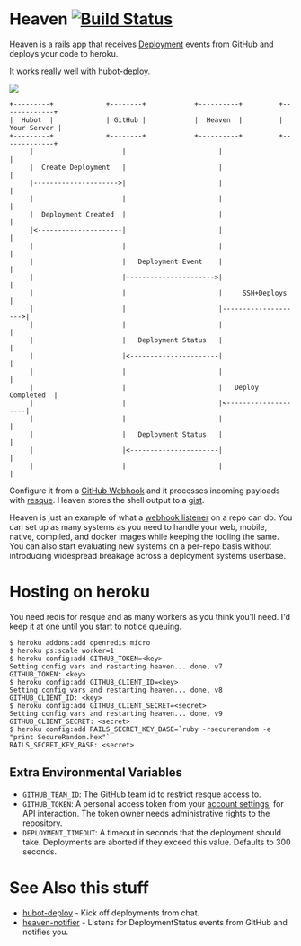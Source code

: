 # Heaven [![Build Status](https://travis-ci.org/atmos/heaven.png?branch=master)](https://travis-ci.org/atmos/heaven)

Heaven is a rails app that receives [Deployment][1] events from GitHub and deploys your code to heroku.

It works really well with [hubot-deploy](https://github.com/atmos/hubot-deploy).

![](https://f.cloud.github.com/assets/38/2330090/208fce50-a42a-11e3-94e6-46beaac78bfb.jpg)

```
+---------+             +--------+            +----------+         +-------------+
|  Hubot  |             | GitHub |            |  Heaven  |         | Your Server |
+---------+             +--------+            +----------+         +-------------+
     |                      |                       |                     |
     |  Create Deployment   |                       |                     |
     |--------------------->|                       |                     |
     |                      |                       |                     |
     |  Deployment Created  |                       |                     |
     |<---------------------|                       |                     |
     |                      |                       |                     |
     |                      |   Deployment Event    |                     |
     |                      |---------------------->|                     |
     |                      |                       |     SSH+Deploys     |
     |                      |                       |-------------------->|
     |                      |                       |                     |
     |                      |   Deployment Status   |                     |
     |                      |<----------------------|                     |
     |                      |                       |                     |
     |                      |                       |   Deploy Completed  |
     |                      |                       |<--------------------|
     |                      |                       |                     |
     |                      |   Deployment Status   |                     |
     |                      |<----------------------|                     |
     |                      |                       |                     |

```

Configure it from a [GitHub Webhook][2] and it processes incoming payloads with [resque][3]. Heaven stores the shell output to a [gist][4].

Heaven is just an example of what a [webhook listener][2] on a repo can do. You can set up as many systems as you need to handle your web, mobile, native, compiled, and docker images while keeping the tooling the same. You can also start evaluating new systems on a per-repo basis without introducing widespread breakage across a deployment systems userbase.

# Hosting on heroku

You need redis for resque and as many workers as you think you'll need. I'd keep it at one until you start to notice queuing.

    $ heroku addons:add openredis:micro
    $ heroku ps:scale worker=1
    $ heroku config:add GITHUB_TOKEN=<key>
    Setting config vars and restarting heaven... done, v7
    GITHUB_TOKEN: <key>
    $ heroku config:add GITHUB_CLIENT_ID=<key>
    Setting config vars and restarting heaven... done, v8
    GITHUB_CLIENT_ID: <key>
    $ heroku config:add GITHUB_CLIENT_SECRET=<secret>
    Setting config vars and restarting heaven... done, v9
    GITHUB_CLIENT_SECRET: <secret>
    $ heroku config:add RAILS_SECRET_KEY_BASE=`ruby -rsecurerandom -e "print SecureRandom.hex"`
    RAILS_SECRET_KEY_BASE: <secret>

## Extra Environmental Variables

* `GITHUB_TEAM_ID`: The GitHub team id to restrict resque access to.
* `GITHUB_TOKEN`: A personal access token from your [account settings](https://github.com/settings/applications), for API interaction. The token owner needs administrative rights to the repository.
* `DEPLOYMENT_TIMEOUT`: A timeout in seconds that the deployment should take. Deployments are aborted if they exceed this value. Defaults to 300 seconds.

# See Also this stuff

* [hubot-deploy](https://github.com/atmos/hubot-deploy) - Kick off deployments from chat.
* [heaven-notifier](https://github.com/atmos/heaven-notifier) - Listens for DeploymentStatus events from GitHub and notifies you.

[1]: http://developer.github.com/v3/repos/deployments/
[2]: https://github.com/blog/1778-webhooks-level-up
[3]: https://github.com/resque/resque
[4]: https://gist.github.com/

